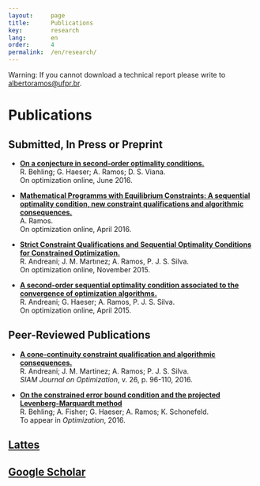 ```yaml
---
layout:     page
title:      Publications 
key:        research
lang:       en
order:      4
permalink:  /en/research/
---
```

Warning: If you cannot download a 
technical report please write to 
albertoramos@ufpr.br. <br />

# Publications 

## Submitted, In Press or Preprint
 
  - **[On a conjecture in second-order optimality conditions.](http://www.optimization-online.org/DB_HTML/2016/06/5494.html)** <br />
    R. Behling; G. Haeser; A. Ramos; D. S. Viana. <br />
    On optimization online, June 2016.
 
  - **[Mathematical Programms with Equilibrium Constraints: A sequential optimality condition, new constraint qualifications and algorithmic consequences.](http://www.optimization-online.org/DB_HTML/2016/04/5423.html)** <br />
   A. Ramos. <br /> On optimization online, April 2016.

  - **[Strict Constraint Qualifications and Sequential Optimality Conditions for Constrained Optimization.](http://www.optimization-online.org/DB_HTML/2015/11/5197.html)** <br />
    R. Andreani; J. M. Martınez; A. Ramos, P. J. S. Silva. <br /> 
    On optimization online, November 2015.

  - **[A second-order sequential optimality condition associated to the convergence of optimization algorithms.](http://www.optimization-online.org/DB_HTML/2015/04/4887.html)** <br />
    R. Andreani; G. Haeser; A. Ramos, P. J. S. Silva. <br /> On optimization online, April 2015.

## Peer-Reviewed Publications

  - **[A cone-continuity constraint qualification and algorithmic consequences.](http://dx.doi.org/10.1137/15M1008488)** <br />
    R. Andreani; J. M. Martinez; A. Ramos; P. J. S. Silva. <br />
    _SIAM Journal on Optimization_, v. 26, p. 96-110, 2016. 

  - **[On the constrained error bound condition and the projected Levenberg-Marquardt method](http://dx.doi.org/10.1080/02331934.2016.1200578)** <br />
    R. Behling; A. Fisher; G. Haeser; A. Ramos; K. Schonefeld. <br />
    To appear in _Optimization_, 2016.

  
## [Lattes](http://lattes.cnpq.br/3320145045271106) <br />

## [Google Scholar](http://scholar.google.com.br/citations?hl=pt-BR&user=CwUd6FgAAAAJ)
